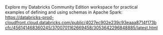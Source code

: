 
Explore my Databricks Community Edition workspace for practical examples of defining and using schemas in Apache Spark:
https://databricks-prod-cloudfront.cloud.databricks.com/public/4027ec902e239c93eaaa8714f173bcfc/456141468360245/3700701162669458/3053642296848885/latest.html